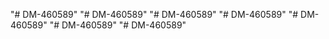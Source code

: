 "# DM-460589" 
"# DM-460589" 
"# DM-460589" 
"# DM-460589" 
"# DM-460589" 
"# DM-460589" 
"# DM-460589" 
